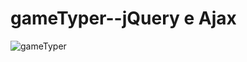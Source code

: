 # gameTyper--jQuery e Ajax
![gameTyper](https://user-images.githubusercontent.com/16628382/63797844-3ee57c80-c8df-11e9-8f3d-d75b424c7950.png)
